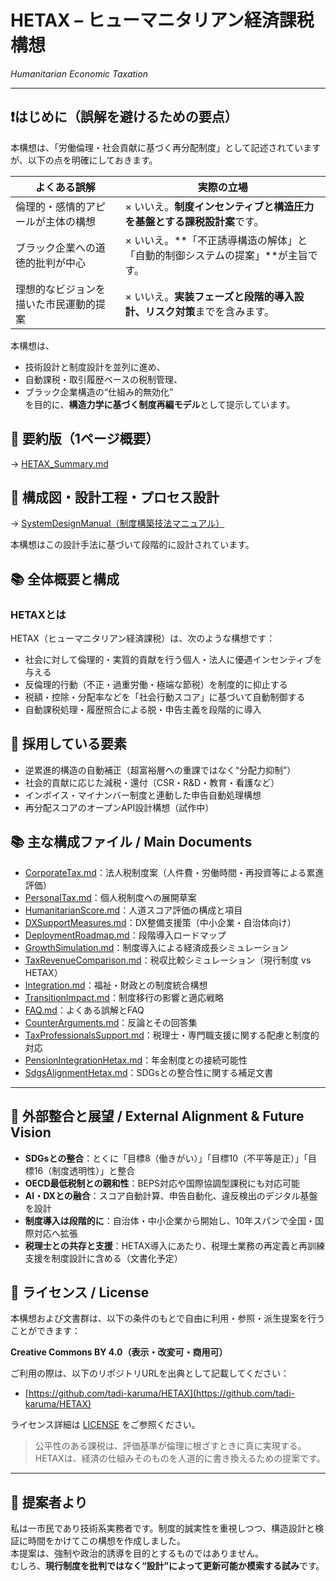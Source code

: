 # HETAX – ヒューマニタリアン経済課税構想  
*Humanitarian Economic Taxation*

---

## ❗はじめに（誤解を避けるための要点）

本構想は、「労働倫理・社会貢献に基づく再分配制度」として記述されていますが、以下の点を明確にしておきます。

| よくある誤解 | 実際の立場 |
|--------------|------------|
| 倫理的・感情的アピールが主体の構想 | × いいえ。**制度インセンティブと構造圧力を基盤とする課税設計案**です。 |
| ブラック企業への道徳的批判が中心 | × いいえ。**「不正誘導構造の解体」と「自動的制御システムの提案」**が主旨です。 |
| 理想的なビジョンを描いた市民運動的提案 | × いいえ。**実装フェーズと段階的導入設計、リスク対策**までを含みます。 |

本構想は、  
- 技術設計と制度設計を並列に進め、  
- 自動課税・取引履歴ベースの税制管理、  
- ブラック企業構造の“仕組み的無効化”  
を目的に、**構造力学に基づく制度再編モデル**として提示しています。

## 🔗 要約版（1ページ概要）

→ [HETAX_Summary.md](./HETAX_Summary.md)

## 🔧 構成図・設計工程・プロセス設計

→ [SystemDesignManual（制度構築技法マニュアル）](https://github.com/tadi-karuma/SystemDesignManual)

本構想はこの設計手法に基づいて段階的に設計されています。

## 📚 全体概要と構成

### HETAXとは

HETAX（ヒューマニタリアン経済課税）は、次のような構想です：

- 社会に対して倫理的・実質的貢献を行う個人・法人に優遇インセンティブを与える
- 反倫理的行動（不正・過重労働・極端な節税）を制度的に抑止する
- 税額・控除・分配率などを「社会行動スコア」に基づいて自動制御する
- 自動課税処理・履歴照合による脱・申告主義を段階的に導入

## 🧭 採用している要素

- 逆累進的構造の自動補正（超富裕層への重課ではなく“分配力抑制”）
- 社会的貢献に応じた減税・還付（CSR・R&D・教育・看護など）
- インボイス・マイナンバー制度と連動した申告自動処理構想
- 再分配スコアのオープンAPI設計構想（試作中）

## 📚 主な構成ファイル / Main Documents

* [CorporateTax.md](docs/CorporateTax.md)：法人税制度案（人件費・労働時間・再投資等による累進評価）
* [PersonalTax.md](docs/PersonalTax.md)：個人税制度への展開草案
* [HumanitarianScore.md](docs/HumanitarianScore.md)：人道スコア評価の構成と項目
* [DXSupportMeasures.md](docs/DxsupportMeasures.md)：DX整備支援策（中小企業・自治体向け）
* [DeploymentRoadmap.md](docs/DeploymentRoadmap.md)：段階導入ロードマップ
* [GrowthSimulation.md](docs/GrowthSimulation.md)：制度導入による経済成長シミュレーション
* [TaxRevenueComparison.md](docs/TaxRevenueComparison.md)：税収比較シミュレーション（現行制度 vs HETAX）
* [Integration.md](docs/Integration.md)：福祉・財政との制度統合構想
* [TransitionImpact.md](docs/TransitionImpact.md)：制度移行の影響と適応戦略
* [FAQ.md](docs/FAQ.md)：よくある誤解とFAQ
* [CounterArguments.md](docs/CounterArguments.md)：反論とその回答集
* [TaxProfessionalsSupport.md](docs/TaxProfessionalsSupport.md)：税理士・専門職支援に関する配慮と制度的対応
* [PensionIntegrationHetax.md](docs/PensionIntegrationHetax.md)：年金制度との接続可能性
* [SdgsAlignmentHetax.md](docs/SdgsAlignmentHetax.md)：SDGsとの整合性に関する補足文書
---

## 🔗 外部整合と展望 / External Alignment & Future Vision

* **SDGsとの整合**：とくに「目標8（働きがい）」「目標10（不平等是正）」「目標16（制度透明性）」と整合
* **OECD最低税制との親和性**：BEPS対応や国際協調型課税にも対応可能
* **AI・DXとの融合**：スコア自動計算、申告自動化、違反検出のデジタル基盤を設計
* **制度導入は段階的に**：自治体・中小企業から開始し、10年スパンで全国・国際対応へ拡張
* **税理士との共存と支援**：HETAX導入にあたり、税理士業務の再定義と再訓練支援を制度設計に含める（文書化予定）

## 📝 ライセンス / License

本構想および文書群は、以下の条件のもとで自由に利用・参照・派生提案を行うことができます：

**Creative Commons BY 4.0（表示・改変可・商用可）**

ご利用の際は、以下のリポジトリURLを出典として記載してください：

* [https://github.com/tadi-karuma/HETAX](https://github.com/tadi-karuma/HETAX)

ライセンス詳細は [LICENSE](./LICENSE) をご参照ください。

> 公平性のある課税は、評価基準が倫理に根ざすときに真に実現する。
> HETAXは、経済の仕組みそのものを人道的に書き換えるための提案です。
---

## 🙇 提案者より

私は一市民であり技術系実務者です。制度的誠実性を重視しつつ、構造設計と検証に時間をかけてこの構想を作成しました。  
本提案は、強制や政治的誘導を目的とするものではありません。  
むしろ、**現行制度を批判ではなく“設計”によって更新可能か模索する試み**です。